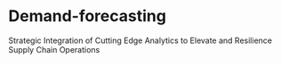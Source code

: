 # Demand-forecasting
Strategic Integration of Cutting Edge Analytics to Elevate and Resilience Supply Chain Operations
